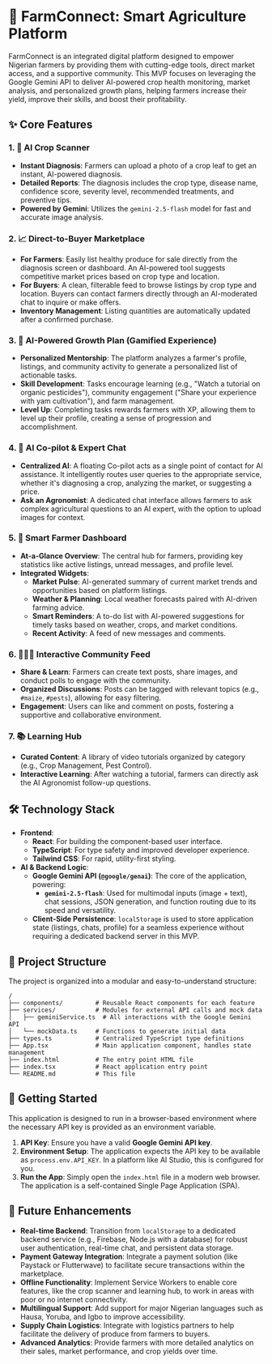 # 🌾 FarmConnect: Smart Agriculture Platform

FarmConnect is an integrated digital platform designed to empower Nigerian farmers by providing them with cutting-edge tools, direct market access, and a supportive community. This MVP focuses on leveraging the Google Gemini API to deliver AI-powered crop health monitoring, market analysis, and personalized growth plans, helping farmers increase their yield, improve their skills, and boost their profitability.

## ✨ Core Features

### 1. 📸 AI Crop Scanner
- **Instant Diagnosis**: Farmers can upload a photo of a crop leaf to get an instant, AI-powered diagnosis.
- **Detailed Reports**: The diagnosis includes the crop type, disease name, confidence score, severity level, recommended treatments, and preventive tips.
- **Powered by Gemini**: Utilizes the `gemini-2.5-flash` model for fast and accurate image analysis.

### 2. 📈 Direct-to-Buyer Marketplace
- **For Farmers**: Easily list healthy produce for sale directly from the diagnosis screen or dashboard. An AI-powered tool suggests competitive market prices based on crop type and location.
- **For Buyers**: A clean, filterable feed to browse listings by crop type and location. Buyers can contact farmers directly through an AI-moderated chat to inquire or make offers.
- **Inventory Management**: Listing quantities are automatically updated after a confirmed purchase.

### 3. 🚀 AI-Powered Growth Plan (Gamified Experience)
- **Personalized Mentorship**: The platform analyzes a farmer's profile, listings, and community activity to generate a personalized list of actionable tasks.
- **Skill Development**: Tasks encourage learning (e.g., "Watch a tutorial on organic pesticides"), community engagement ("Share your experience with yam cultivation"), and farm management.
- **Level Up**: Completing tasks rewards farmers with XP, allowing them to level up their profile, creating a sense of progression and accomplishment.

### 4. 🤖 AI Co-pilot & Expert Chat
- **Centralized AI**: A floating Co-pilot acts as a single point of contact for AI assistance. It intelligently routes user queries to the appropriate service, whether it's diagnosing a crop, analyzing the market, or suggesting a price.
- **Ask an Agronomist**: A dedicated chat interface allows farmers to ask complex agricultural questions to an AI expert, with the option to upload images for context.

### 5. 🏡 Smart Farmer Dashboard
- **At-a-Glance Overview**: The central hub for farmers, providing key statistics like active listings, unread messages, and profile level.
- **Integrated Widgets**:
    - **Market Pulse**: AI-generated summary of current market trends and opportunities based on platform listings.
    - **Weather & Planning**: Local weather forecasts paired with AI-driven farming advice.
    - **Smart Reminders**: A to-do list with AI-powered suggestions for timely tasks based on weather, crops, and market conditions.
    - **Recent Activity**: A feed of new messages and comments.

### 6. 🧑‍🤝‍🧑 Interactive Community Feed
- **Share & Learn**: Farmers can create text posts, share images, and conduct polls to engage with the community.
- **Organized Discussions**: Posts can be tagged with relevant topics (e.g., `#maize`, `#pests`), allowing for easy filtering.
- **Engagement**: Users can like and comment on posts, fostering a supportive and collaborative environment.

### 7. 📚 Learning Hub
- **Curated Content**: A library of video tutorials organized by category (e.g., Crop Management, Pest Control).
- **Interactive Learning**: After watching a tutorial, farmers can directly ask the AI Agronomist follow-up questions.

## 🛠️ Technology Stack

- **Frontend**:
    - **React**: For building the component-based user interface.
    - **TypeScript**: For type safety and improved developer experience.
    - **Tailwind CSS**: For rapid, utility-first styling.
- **AI & Backend Logic**:
    - **Google Gemini API (`@google/genai`)**: The core of the application, powering:
        - **`gemini-2.5-flash`**: Used for multimodal inputs (image + text), chat sessions, JSON generation, and function routing due to its speed and versatility.
    - **Client-Side Persistence**: `localStorage` is used to store application state (listings, chats, profile) for a seamless experience without requiring a dedicated backend server in this MVP.

## 📁 Project Structure

The project is organized into a modular and easy-to-understand structure:

```
/
├── components/         # Reusable React components for each feature
├── services/           # Modules for external API calls and mock data
│   ├── geminiService.ts  # All interactions with the Google Gemini API
│   └── mockData.ts     # Functions to generate initial data
├── types.ts            # Centralized TypeScript type definitions
├── App.tsx             # Main application component, handles state management
├── index.html          # The entry point HTML file
├── index.tsx           # React application entry point
└── README.md           # This file
```

## 🚀 Getting Started

This application is designed to run in a browser-based environment where the necessary API key is provided as an environment variable.

1.  **API Key**: Ensure you have a valid **Google Gemini API key**.
2.  **Environment Setup**: The application expects the API key to be available as `process.env.API_KEY`. In a platform like AI Studio, this is configured for you.
3.  **Run the App**: Simply open the `index.html` file in a modern web browser. The application is a self-contained Single Page Application (SPA).

## 🔮 Future Enhancements

- **Real-time Backend**: Transition from `localStorage` to a dedicated backend service (e.g., Firebase, Node.js with a database) for robust user authentication, real-time chat, and persistent data storage.
- **Payment Gateway Integration**: Integrate a payment solution (like Paystack or Flutterwave) to facilitate secure transactions within the marketplace.
- **Offline Functionality**: Implement Service Workers to enable core features, like the crop scanner and learning hub, to work in areas with poor or no internet connectivity.
- **Multilingual Support**: Add support for major Nigerian languages such as Hausa, Yoruba, and Igbo to improve accessibility.
- **Supply Chain Logistics**: Integrate with logistics partners to help facilitate the delivery of produce from farmers to buyers.
- **Advanced Analytics**: Provide farmers with more detailed analytics on their sales, market performance, and crop yields over time.
